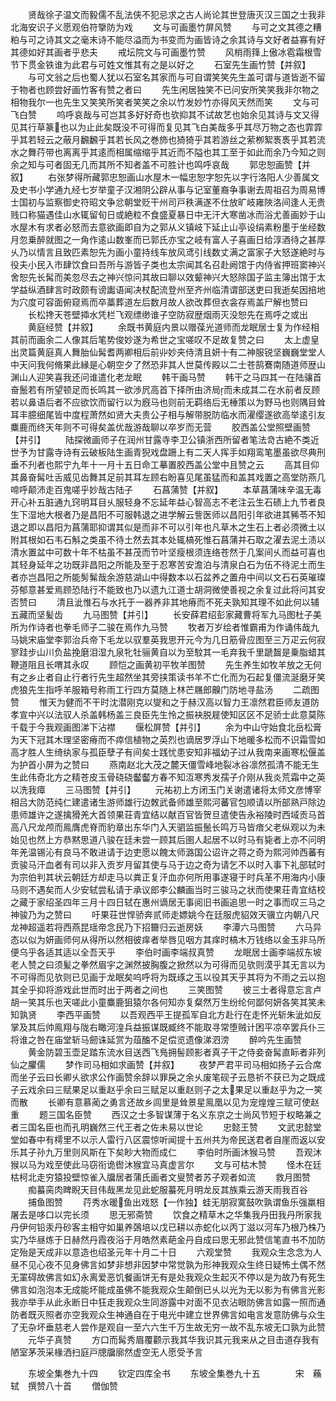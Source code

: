 <!-- { "loadSidebar": true } -->
　　贤哉徐子温文而毅儒不乱法侠不犯忌求之古人尚论其世登唐灭汉三国之士我非北海安识子义愿观伯符擥防为戏
　　文与可画墨竹屏风赞
　　与可之文其德之糟粕与可之诗其文之毫末诗不能尽溢而为书变而为画皆诗之余其诗与文好者益寡有好其德如好其画者乎悲夫
　　戒坛院文与可画墨竹赞
　　风梢雨箨上傲冰雹霜根雪节下贯金铁谁为此君与可姓文惟其有之是以好之
　　石室先生画竹赞【并叙】
　　与可文翁之后也蜀人犹以石室名其家而与可自谓笑笑先生盖可谓与道皆逝不留于物者也顾尝好画竹客有赞之者曰
　　先生闲居独笑不已问安所笑笑我非尔物之相物我尔一也先生又笑笑所笑者笑笑之余以竹发妙竹亦得风天然而笑
　　文与可飞白赞
　　呜呼哀哉与可岂其多好好奇也欤抑其不试故艺也始余见其诗与文又得见其行草篆也以为止此矣既没不可得而复见其飞白美哉多乎其尽万物之态也霏霏乎其若轻云之蔽月飜飜乎其若长风之巻斾也猗猗乎其若游丝之萦栁絮褭褭乎其若流水之舞荇带也离离乎其逺而相属缩缩乎其近而不隘也其工至于如此而余乃今知之则余之知与可者固无几而其所不知者盖不可胜计也鸣呼哀哉
　　郭忠恕画赞【并叙】
　　右张梦得所藏郭忠恕画山水屋木一幅忠恕字恕先以字行洛阳人少善属文及史书小学通九经七岁举童子汉湘阴公辟从事与记室董裔争事谢去周祖召为周易博士国初与监察御史符昭文争忿朝堂贬干州司戸秩满遂不仕放旷岐雍陜洛间逢人无贵贱口称猫遇佳山水辄留旬日或絶粒不食盛夏暴日中无汗大寒凿冰而浴尤善画妙于山水屋木有求者必怒而去意欲画即自为之郭从义镇岐下延止山亭设绢素粉墨于坐经数月忽乗醉就图之一角作逺山数峯而已郭氏亦宝之岐有富人子喜画日给淳酒待之甚厚乆乃以情言且致匹素恕先为画小童持线车放风鸢引线数丈满之富家子大怒遂絶时与役夫小民入市肆饮食曰吾所与游皆子类也太宗闻其名召赴阙馆于内侍省押班窦神兴舍恕先长髯而美忽尽去之神兴惊问其故曰聊以效颦神兴大怒除国子监主簿出馆于太学益纵酒肆言时政颇有谤讟语闻决杖配流登州至齐州临清谓部送吏曰我逝矣因掊地为穴度可容面俯窥焉而卒藁葬道左后数月故人欲改葬但衣衾存焉盖尸解也赞曰
　　长松搀天苍壁揷水凭栏飞观缥缈谁子空防寂歴烟雨灭没恕先在焉呼之或出
　　黄庭经赞【并叙】
　　余既书黄庭内景以赠葆光道师而龙眠居士复为作经相其前而画余二人像其后笔势俊妙遂为希世之宝嗟叹不足故复赞之曰
　　太上虚皇出灵篇黄庭真人舞胎仙髯耆两卿相后前丱妙夹侍清且妍十有二神服锐坚巍巍堂堂人中天问我何脩果此縁是心朝空夕了然恐非其人世莫传殿以二士苍鹄鶱南随道师歴山渊山人迎笑喜我还问谁遣化老龙眠
　　韩干画马赞
　　韩干之马四其一在陆骧首奋鬛若有所望顿足而长鸣其一欲渉凥高首下择所由济局而未成其二在水前者反顾若以鼻语后者不应欲饮而留行以为廐马也则前无羁络后无棰策以为野马也则隅目耸耳丰臆细尾皆中度程萧然如贤大夫贵公子相与解带脱防临水而濯缨遂欲高举逺引友麋鹿而终天年则不可得矣盖优哉游哉聊以卒岁而无营
　　胶西盖公堂照壁画赞【并引】
　　陆探微画师子在润州甘露寺李卫公镇浙西所留者笔法竒古絶不类近世予为甘露寺诗有云破板陆生画青猊戏盘跚上有二天人挥手如翔鸾笔墨虽欲尽典刑垂不刋者也熙宁九年十一月十五日命工摹置胶西盖公堂中且赞之云
　　高其目仰其鼻奋髯吐舌威见齿舞其足前其耳左顾右盼喜见尾虽猛而和盖其戏置之高堂防燕几啼呼颠沛走百鬼嗟乎妙哉古陆子
　　石菖蒲赞【并叙】
　　本草菖蒲味辛温无毒开心补五脏通九窍明耳目乆服轻身不忘延年益心智高志不老注云生石碛上九节者良生下湿地大根者乃是昌阳不可服韩退之进学解云訾医师以昌阳引年欲进其豨苓不知退之即以昌阳为菖蒲耶抑谓其似是而非不可以引年也凡草木之生石上者必须微土以附其根如石韦石斛之类虽不待土然去其本处辄槁死惟石菖蒲并石取之濯去泥土渍以清水置盆中可数十年不枯虽不甚茂而节叶坚瘦根须连络苍然于几案间乆而益可喜也其轻身延年之功既非昌阳之所能及至于忍寒苦安澹泊与清泉白石为伍不待泥土而生者亦岂昌阳之所能髣髴哉余游慈湖山中得数本以石盆养之置舟中间以文石石英璀璨芬郁意甚爱焉顾恐陆行不能致也乃以遗九江道士胡洞微使善视之余复过此将问其安否赞曰
　　清且泚惟石与水托于一器养非其地瘠而不死夫孰知其理不如此何以辅五藏而坚髪齿
　　九马图赞【并引】
　　长安薛君绍彭家藏曹将军九马图杜子美所为作诗者也拳毛师子二骏在焉作九马赞
　　牧者万岁绘者惟霸甫为作诵伟哉九马姚宋庙堂李郭治兵帝下毛龙以驭羣英我思开元今为几日筋骨应图至三万疋云何寂寥跬步山川负盐挽磨泪湿九泉牝牡骊黄自以为至駮其一毛弃我千里蹏齧是乗脂蜡其鞭道阻且长喟其永叹
　　顾恺之画黄初平牧羊图赞
　　先生养生如牧羊放之无何有之乡止者自止行者行先生超然坐其旁挟策读书羊不亡化而为石起复僵流涎磨牙笑虎狼先生指呼羊服箱号称雨工行四方莫随上林芒屩郎齅门防地寻盐汤
　　二疏图赞
　　惟天为健而不干时沈潜刚克以燮和之于赫汉高以智力王凛然君臣师友道防孝宣中兴以法驭人杀盖韩杨盖三良臣先生怜之振袂脱屣使知区区不足骄士此意莫陈千载于今我观画图涕下沾襟
　　偃松屏赞【并引】
　　余为中山守始食北岳松膏为天下冠其木理坚密瘠而不瘁信植物之英烈也谪居罗浮山下地暖多松而不识霜雪如高才胜人生绮纨家与孤臣孽子有间矣士践忧患安知非福幼子过从我南来画寒松偃盖为护首小屏为之赞曰
　　燕南赵北大茂之麓天僵雪峰地裂冰谷凛然孤清不能无生生此伟奇北方之精苍皮玉骨硗硗齾齾方春不知沍寒秀发孺子介刚从我炎荒霜中之英以洗我瘴
　　三马图赞【并引】
　　元祐初上方闭玉门关谢遣诸将太师文彦博宰相吕大防范纯仁建遣诸生游师雄行边敇武备师雄至熙河蕃官包顺请以所部熟戸除边患师雄许之遂擒猾羌大首领果荘青宜结以献百官皆贺旦遣使告永裕陵时西域贡马首高八尺龙颅而鳯膺虎脊而豹章出东华门入天驷监振鬛长鸣万马皆瘖父老纵观以为未始见也然上方恭黙思道八骏在廷未尝一顾其后圉人起居不以时马有毙者上亦不问明年羌温锡沁有良马不敢进请于边吏愿以餽太师潞国公诏许之蒋之奇为熙河帅西蕃有贡骏马汗血者有司以非入贡岁月留其使与马于边之奇为请乞不以时入事下礼部轼时为宗伯判其状云朝廷方却走马以粪正复汗血亦何所用事遂寝于时兵革不用海内小康马则不遇矣而人少安轼尝私请于承议郎李公麟画当时三骏马之状而使果荘青宜结校之藏于家绍圣四年三月十四日轼在惠州谪居无事阅旧书画追思一时之事而叹三马之神骏乃为之赞曰
　　吁果荘世悍骄奔贰师走嫖姚今在廷服虎貂效天骥立内朝八尺龙神超遥若将西燕昆瑶帝念民乃下招籋归云逝房妖
　　李潭六马图赞
　　六马异态以似为妍画师何从得所以然相彼痒者举唇见咽方其痒时槁木万钱络以金玉非马所便乌乎各适其适以全吾天乎
　　李伯时画李端叔真赞
　　龙眠居士画李端叔东坡老人赞之曰须髪之拳然眉宇之渊然披胸腹之掀然以为可得而见欤则漠乎其无言以为不可得而见欤则已见画于龙眠矣呜呼将为既琢之玉以役其天乎其将为不雨之云以抱其全乎抑将游戏此世而时出于两者之间也
　　三笑图赞
　　彼三士者得意忘言卢胡一笑其乐也天嗟此小童麋鹿狙猿尔各何知亦复粲然万生纷纶何鄙何妍各笑其笑未知孰贤
　　李西平画赞
　　以吾观西平王提孤军自北方赴行在走怀光斩朱泚如反掌及其后帅鳯翔与陇右瞰河湟兵益振谋既臧终不能取寻常堕贼计困平凉卒罢兵仆三将谁之咎在庙堂斩马劒诛延赏为葅醢不足偿览遗像涕泗滂
　　醉吟先生画赞
　　黄金防碧玉壶足踏东流水目送西飞鳬拥髻顾影者真子干之侍妾奋髯直眎者非列仙之臞儒
　　梦作司马相如求画赞【并叙】
　　夜梦严君平司马相如扬子云合席而坐子云曰长卿乆欲求公作画赞余辞以罪戾之余乆废笔砚子云恳祈不获已为之既成子云戏余曰三赋果足以重赵乎余曰三赋足以重赵则子之太果足以重赵乎为之一笑而散
　　长卿有意慕蔺之勇言还故乡闾里是耸景星鳯凰以见为宠煌煌三赋可使赵重
　　题三国名臣赞
　　西汉之士多智谋薄于名义东京之士尚风节短于权略兼之者三国名臣也而孔明巍然三代王者之佐未易以世论
　　忠懿王赞
　　文武忠懿堂堂如春中有樗里不以示人雷行八区震惊听闻提十五州共为帝民送君者自崖而返以安乐其子孙九万里则风斯在下矣眇大物而成仁
　　李伯时所画沐猴马赞
　　吾观沐猴以马为戏至使此马窃衔诡辔沐猴宜马真虚言尔
　　文与可枯木赞
　　怪木在廷枯柯北走穷猿投壁惊雀入牖居者蒲氏画者文叟赞者苏子观者如流
　　救月图赞
　　痴蟇脔肉睥睨天目伟哉黑龙见此蛇服蟇死月明龙反其族乘云游天雨我百谷
　　捕鱼图赞
　　荇秀水暖鱼出戏怒【一作独】蛙无朋寂寞鼓吹孰谓鱼乐强羸相屠去是哆口以完长须
　　思无邪斋赞
　　饮食之精草木之华集我丹田我丹所家我丹伊何铅汞丹砂客主相守如巢养鵶培以戊已耕以赤蛇化以丙丁滋以河车乃根乃株乃实乃华昼炼于日赫然丹霞夜浴于月皓然素葩金丹自成曰思无邪此赞信笔直书不加防定殆是天成非以意造也绍圣元年十月二十日
　　六观堂赞
　　我观众生念念为人昼不见心夜不见身佛言如梦非想非因梦中常觉孰为形神我观众生终日疑怖土偶不然无罣碍故佛言如幻永离爱恶饥餐画饼无有是处我观众生起灭不停以是为故乃有死生佛言如泡泡本无成能坏能成虽佛不能我观众生颠倒已乆以光为无以影为有佛言光影我亦举手从此永断日中狂走我观众生同游露中对面不见衣沾眼防佛言如露一照而通防者既灭照者亦空我观众生神通自在于电光中建立世界佛言如电言发意防佛与众生了无杂坏垂慈老人尝作是观自一至六六生千万生故无穷一故不乱东坡无口孰为此赞
　　元华子真赞
　　方口而髯秀眉覆颧示我其华我识其元我来从之目击道存我有陋室茅茨采椽洒扫庭戸牕牖廓然虚空无人愿受予言






　　东坡全集巻九十四
　　钦定四库全书
　　东坡全集巻九十五　　　　宋　蘓轼　撰赞八十首
　　僧伽赞
